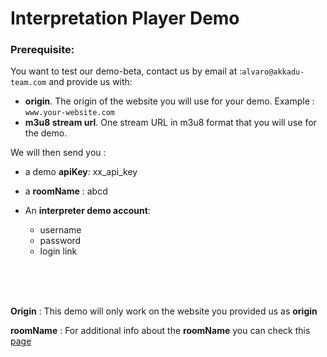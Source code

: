 # Interpretation Player Demo


### Prerequisite:

You want to test our demo-beta, contact us by email at :`alvaro@akkadu-team.com` and provide us with:
- **origin**. The origin of the website you will use for your demo. Example : `www.your-website.com`
- **m3u8 stream url**. One stream URL in m3u8 format that you will use for the demo.

We will then send you : 
- a demo **apiKey**: xx_api_key
- a **roomName** : abcd

- An **interpreter demo account**:
  - username
  - password
  - login link


<br>
<br>
<br>

**Origin** : This demo will only work on the website you provided us as **origin**

**roomName** : For additional info about the **roomName** you can check this [page](/interpretation-player/roomname)
